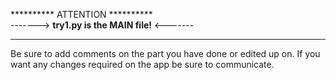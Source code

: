 

********** ATTENTION **********  
-------> **try1.py is the MAIN file!** <-------  
********************************  
Be sure to add comments on the part you have done or edited up on.
If you want any changes required on the app be sure to communicate.
